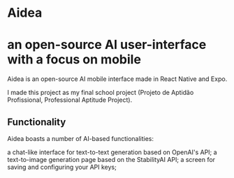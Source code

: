 ﻿# Aidea
# an open-source AI user-interface with a focus on mobile

Aidea is an open-source AI mobile interface made in React Native and Expo.

I made this project as my final school project (Projeto de Aptidão Profissional, Professional Aptitude Project).

## Functionality

Aidea boasts a number of AI-based functionalities:

a chat-like interface for text-to-text generation based on OpenAI's API;
a text-to-image generation page based on the StabilityAI API;
a screen for saving and configuring your API keys;

